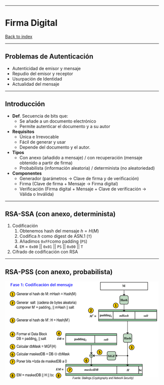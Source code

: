 
---
# Firma Digital

[Back to index](../README.md)

---
## Problemas de Autenticación
- Autenticidad de emisor y mensaje
- Repudio del emisor y receptor
- Usurpación de Identidad
- Actualidad del mensaje
---
## Introducción
- **Def**. Secuencia de bits que:
	- Se añade a un documento electrónico
	- Permite autenticar el documento y a su autor
- **Requisitos**
	- Única e Irrevocable
	- Fácil de generar y usar
	- Depende del documento y el autor.
- **Tipos**
	- Con anexo (añadido a mensaje) / con recuperación (mensaje obtenido a partir de firma)
	- Probabilista (información aleatoria) / determinista (no aleatoriedad)
- **Componentes**
	- Generador (parámetros -> Clave de firma y de verificación)
	- Firma (Clave de firma + Mensaje -> Firma digital)
	- Verificación (Firma digital + Mensaje + Clave de verificación -> Válida o Inválida)
---
## RSA-SSA (con anexo, determinista)
1. Codificación
	1. Obtenemos hash del mensaje $h = H(M)$
	2. Codifica $h$ como digest de ASN.1 (`T`)
	3. Añadimos `0xFF`como padding (`PS`)
	4. `EM` = `0x00` || `0x01` || `PS` || `0x00` || `T`
2. Cifrado de codificación con RSA
---
## RSA-PSS (con anexo, probabilista)
![](../assets/Pasted%20image%2020251022205208.png)